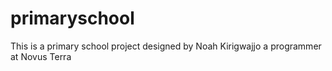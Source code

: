 # primaryschool
This is a primary school project designed by Noah Kirigwajjo a programmer at Novus Terra
